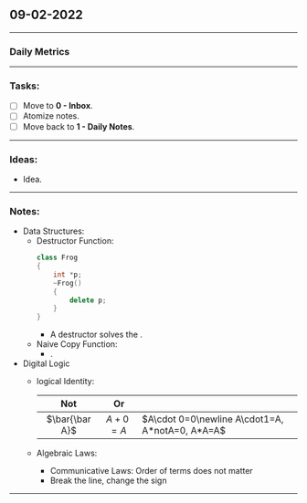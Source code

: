 ## 09-02-2022
---
### Daily Metrics
---
### Tasks:
- [ ] Move to **0 - Inbox**.
- [ ] Atomize notes.
- [ ] Move back to **1 - Daily Notes**.
---
### Ideas:
- Idea.
---
### Notes:
- Data Structures:
	- Destructor Function: 
		```cpp
		class Frog
		{
			int *p;
			~Frog()
			{
				delete p;
			}
		}
		```
		- A destructor solves the .
	- Naive Copy Function:
		- .
- Digital Logic
	- logical Identity:

		|      Not       | Or      |                               |
		|:--------------:| :-------: | ----------------------------- |
		| $\bar{\bar A}$ | $A+0=A$ | $A\cdot 0=0\newline A\cdot1=A, A*notA=0, A*A=A$ |
	- Algebraic Laws:
		- Communicative Laws: Order of terms does not matter
		- Break the line, change the sign

---